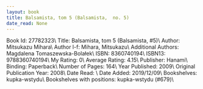 ```yaml
---
layout: book
title: Balsamista, tom 5 (Balsamista,  no. 5)
date_read: None
---
```


Book Id: 27782323\ 
Title: Balsamista, tom 5 (Balsamista, #5)\ 
Author: Mitsukazu Mihara\ 
Author l-f: Mihara, Mitsukazu\ 
Additional Authors: Magdalena Tomaszewska-Bolałek\ 
ISBN: 8360740194\ 
ISBN13: 9788360740194\ 
My Rating: 0\ 
Average Rating: 4.15\ 
Publisher: Hanami\ 
Binding: Paperback\ 
Number of Pages: 164\ 
Year Published: 2009\ 
Original Publication Year: 2008\ 
Date Read: \ 
Date Added: 2019/12/09\ 
Bookshelves: kupka-wstydu\ 
Bookshelves with positions: kupka-wstydu (#679)\ 

